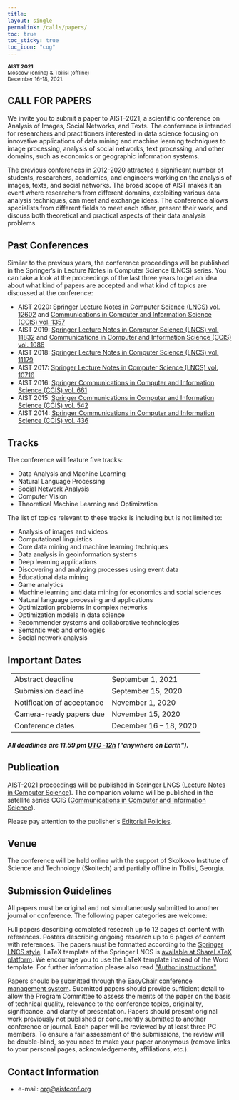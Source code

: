 ```yaml
---
title: 
layout: single
permalink: /calls/papers/
toc: true
toc_sticky: true
toc_icon: "cog"
---
```


<sub>**AIST 2021**  
Moscow (online) & Tbilisi (offline)  
December 16-18, 2021.

## CALL FOR PAPERS

We invite you to submit a paper to AIST-2021, a scientific conference on Analysis of Images, Social Networks, and Texts. The conference is intended for researchers and practitioners interested in data science focusing on innovative applications of data mining and machine learning techniques to image processing, analysis of social networks, text processing, and other domains, such as economics or geographic information systems.

The previous conferences in 2012-2020 attracted a significant number of students, researchers, academics, and engineers working on the analysis of images, texts, and social networks. The broad scope of AIST makes it an event where researchers from different domains, exploiting various data analysis techniques, can meet and exchange ideas. The conference allows specialists from different fields to meet each other, present their work, and discuss both theoretical and practical aspects of their data analysis problems.

## Past Conferences

Similar to the previous years, the conference proceedings will be published in the Springer’s in Lecture Notes in Computer Science (LNCS) series. You can take a look at the proceedings of the last three years to get an idea about what kind of papers are accepted and what kind of topics are discussed at the conference:

- AIST 2020: [Springer Lecture Notes in Computer Science (LNCS) vol. 12602](https://link.springer.com/book/10.1007/978-3-030-72610-2) and [Communications in Computer and Information Science (CCIS) vol. 1357](https://link.springer.com/book/10.1007/978-3-030-71214-3)
- AIST 2019: [Springer Lecture Notes in Computer Science (LNCS) vol. 11832](https://link.springer.com/book/10.1007/978-3-030-37334-4) and [Communications in Computer and Information Science (CCIS) vol. 1086](https://link.springer.com/book/10.1007/978-3-030-39575-9)
- AIST 2018: [Springer Lecture Notes in Computer Science (LNCS) vol. 11179](https://link.springer.com/book/10.1007/978-3-030-11027-7)
- AIST 2017: [Springer Lecture Notes in Computer Science (LNCS) vol. 10716](http://www.springer.com/us/book/9783319730127)
- AIST 2016: [Springer Communications in Computer and Information Science (CCIS) vol. 661](http://www.springer.com/en/book/9783319529196)
- AIST 2015: [Springer Communications in Computer and Information Science (CCIS) vol. 542](http://www.springer.com/en/book/9783319261225)
- AIST 2014: [Springer Communications in Computer and Information Science (CCIS) vol. 436](http://www.springer.com/en/book/9783319125794)

## Tracks

The conference will feature five tracks:

- Data Analysis and Machine Learning
- Natural Language Processing
- Social Network Analysis
- Computer Vision
- Theoretical Machine Learning and Optimization

The list of topics relevant to these tracks is including but is not limited to:

- Analysis of images and videos
- Computational linguistics
- Core data mining and machine learning techniques
- Data analysis in geoinformation systems
- Deep learning applications
- Discovering and analyzing processes using event data
- Educational data mining
- Game analytics
- Machine learning and data mining for economics and social sciences
- Natural language processing and applications
- Optimization problems in complex networks
- Optimization models in data science
- Recommender systems and collaborative technologies
- Semantic web and ontologies
- Social network analysis


<h2 id="dates">Important Dates</h2>

<center>
<table style="width: 97%">
    <tbody>
        <tr>
            <td>Abstract deadline</td>
            <td>September 1, 2021</td>
        </tr>
        <tr>
            <td>Submission deadline</td>
            <td>September 15, 2020</td>
        </tr>
        <tr>
            <td>Notification of acceptance</td>
            <td>November 1, 2020</td>
        </tr>
        <tr>
          <td>Camera-ready papers due</td>
          <td>November 15, 2020</td>
        </tr>       
        <tr>
            <td>Conference dates</td>
            <td>December 16 &ndash; 18, 2020</td>
        </tr>     
</tbody>
</table>
</center>

<h5>All deadlines are 11.59 pm <a target="_blank" href="https://www.timeanddate.com/time/zone/timezone/utc-12">UTC -12h</a> ("anywhere on Earth").</h5>


## Publication

AIST-2021 proceedings will be published in Springer LNCS ([Lecture Notes in Computer Science](https://www.springer.com/series/558)). The companion volume will be published in the satellite series CCIS ([Communications in Computer and Information Science](https://www.springer.com/series/7899)).

Please pay attention to the publisher's [Editorial Policies](https://www.springer.com/gp/authors-editors/journal-author/journal-author-helpdesk/editorial-policies/14214).
 
## Venue

The conference will be held online with the support of Skolkovo Institute of Science and Technology (Skoltech) and partially offline in Tbilisi, Georgia.
 
## Submission Guidelines

All papers must be original and not simultaneously submitted to another journal or conference. The following paper categories are welcome:

Full papers describing completed research up to 12 pages of content with references.
Posters describing ongoing research up to 6 pages of content with references.
The papers must be formatted according to the [Springer LNCS style](http://www.springer.com/computer/lncs?SGWID=0-164-6-793341-0). LaTeX template of the Springer LNCS is [available at ShareLaTeX platform](https://www.sharelatex.com/templates/journals/lecture-notes-in-computer-science-(lncs)). We encourage you to use the LaTeX template instead of the Word template. For further information please also read ["Author instructions"](http://www.springer.com/gp/computer-science/lncs/conference-proceedings-guidelines)

Papers should be submitted through the [EasyChair conference management system](https://easychair.org/conferences/?conf=aist20211). Submitted papers should provide sufficient detail to allow the Program Committee to assess the merits of the paper on the basis of technical quality, relevance to the conference topics, originality, significance, and clarity of presentation. Papers should present original work previously not published or concurrently submitted to another conference or journal. Each paper will be reviewed by at least three PC members. To ensure a fair assessment of the submissions, the review will be double-blind, so you need to make your paper anonymous (remove links to your personal pages, acknowledgements, affiliations, etc.).

## Contact Information
- e-mail: [org@aistconf.org](mailto:org@aistconf.org)

